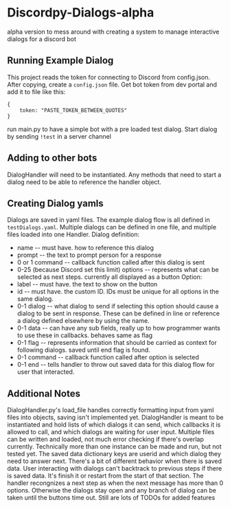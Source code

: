 # Discordpy-Dialogs-alpha
alpha version to mess around with creating a system to manage interactive dialogs for a discord bot


## Running Example Dialog
This project reads the token for connecting to Discord from config.json. After copying, create a `config.json` file. Get bot token from dev portal and add it to file like this:
```
{
    token: "PASTE_TOKEN_BETWEEN_QUOTES"
}
```
run main.py to have a simple bot with a pre loaded test dialog. Start dialog by sending `!test` in a server channel


## Adding to other bots
DialogHandler will need to be instantiated. Any methods that need to start a dialog need to be able to reference the handler object.

## Creating Dialog yamls
Dialogs are saved in yaml files. The example dialog flow is all defined in `testDialogs.yaml`. Multiple dialogs can be defined in one file, and multiple files loaded into one Handler.
Dialog definition:  
* name  -- must have. how to reference this dialog
* prompt -- the text to prompt person for a response
* 0 or 1 command -- callback function called after this dialog is sent
* 0-25 (because Discord set this limit) options -- represents what can be selected as next steps. currently all displayed as a button
Option:  
* label -- must have. the text to show on the button
* id -- must have. the custom ID. IDs must be unique for all options in the same dialog. 
* 0-1 dialog -- what dialog to send if selecting this option should cause a dialog to be sent in response. These can be defined in line or reference a dialog defined elsewhere by using the name.
* 0-1 data -- can have any sub fields, really up to how programmer wants to use these in callbacks. behaves same as flag
* 0-1 flag -- represents information that should be carried as context for following dialogs. saved until end flag is found.
* 0-1 command -- callback function called after option is selected
* 0-1 end -- tells handler to throw out saved data for this dialog flow for user that interacted.

## Additional Notes
DialogHandler.py's load_file handles correctly formatting input from yaml files into objects, saving isn't implemented yet.
DialogHandler is meant to be instantiated and hold lists of which dialogs it can send, which callbacks it is allowed to call, and which dialogs are waiting for user input. Multiple files can be written and loaded, not much error checking if there's overlap currently. Technically more than one instance can be made and run, but not tested yet.
The saved data dictionary keys are userid and which dialog they need to answer next. There's a bit of different behavior when there is saved data. User interacting with dialogs can't backtrack to previous steps if there is saved data. It's finish it or restart from the start of that section. The handler recongnizes a next step as when the next message has more than 0 options. Otherwise the dialogs stay open and any branch of dialog can be taken until the buttons time out.
Still are lots of TODOs for added features
